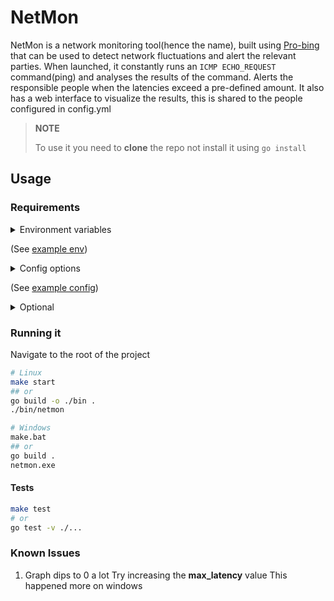 # NetMon

NetMon is a network monitoring tool(hence the name), built using [Pro-bing](https://github.com/prometheus-community/pro-bing)
that can be used to detect network fluctuations and alert the relevant parties.
When launched, it constantly runs an `ICMP ECHO_REQUEST` command(ping) and
analyses the results of the command.
Alerts the responsible people when the latencies exceed a pre-defined amount.
It also has a web interface to visualize the results, this is shared to the 
people configured in config.yml

> **NOTE**
> 
> To use it you need to **clone** the repo not install it using `go install`

## Usage
### Requirements
<details>
<summary>
Environment variables 

(See [example env](.env.example))
</summary

- email n password (Get this from google)
- ngrok token
</details>

<details>
<summary>Config options

(See [example config](config.example.yml))
</summary>

- **max_latency** -> expected latencies This can be the maximum latencies the ISP states, or the average in your network
- **Timeout** -> How long to wait for the `ping` results before it cancels the `ping`
- emails of the people to alert (1 or more)
</details>

<details>
<summary>Optional</summary>

- **Logo** -> place this in `./web/static` directory
</details>



### Running it

Navigate to the root of the project

```bash
# Linux 
make start
## or
go build -o ./bin .
./bin/netmon

# Windows
make.bat 
## or
go build . 
netmon.exe
```

#### Tests

```bash
make test 
# or
go test -v ./...
```

### Known Issues

1. Graph dips to 0 a lot 
Try increasing the **max_latency** value
This happened more on windows
